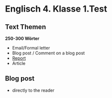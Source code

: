 # Englisch 4. Klasse 1.Test

## Text Themen

**250-300 Wörter**

- Email/Formal letter
- Blog post / Comment on a blog post
- [Report](/school/english)
- Article

## Blog post

- directly to the reader
